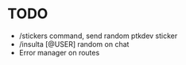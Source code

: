 # TODO

* /stickers command, send random ptkdev sticker
* /insulta [@USER] random on chat
* Error manager on routes 

